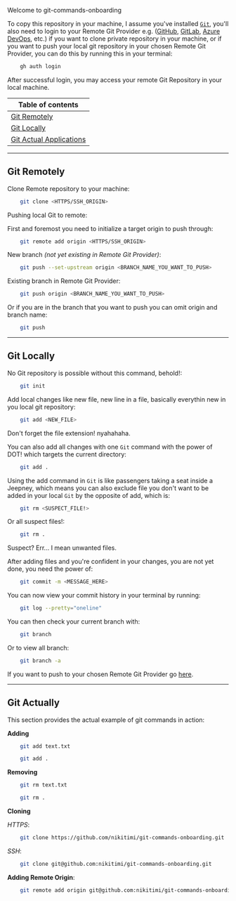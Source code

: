 Welcome to git-commands-onboarding

To copy this repository in your machine, I assume you've installed [`Git`](https://git-scm.com/downloads), you'll also need to login to your Remote Git Provider e.g. ([GitHub](https://github.com), [GitLab](https://gitlab.com/), [Azure DevOps](https://dev.azure.com/), etc.) if you want to clone private repository in your machine, or if you want to push your local git repository in your chosen Remote Git Provider, you can do this by running this in your terminal:

```bash
    gh auth login
```

After successful login, you may access your remote Git Repository in your local machine.

| Table of contents                        |
| ---------------------------------------- |
| [Git Remotely](#git-remotely)            |
| [Git Locally](#git-locally)              |
| [Git Actual Applications](#git-actually) |

---

## Git Remotely

Clone Remote repository to your machine:

```bash
    git clone <HTTPS/SSH_ORIGIN>
```

Pushing local Git to remote:

First and foremost you need to initialize a target origin to push through:

```bash
    git remote add origin <HTTPS/SSH_ORIGIN>
```

New branch _(not yet existing in Remote Git Provider)_:

```bash
    git push --set-upstream origin <BRANCH_NAME_YOU_WANT_TO_PUSH>
```

Existing branch in Remote Git Provider:

```bash
    git push origin <BRANCH_NAME_YOU_WANT_TO_PUSH>
```

Or if you are in the branch that you want to push you can omit origin and branch name:

```bash
    git push
```

---

## Git Locally

No Git repository is possible without this command, behold!:

```bash
    git init
```

Add local changes like new file, new line in a file, basically everythin new in you local git repository:

```bash
    git add <NEW_FILE>
```

Don't forget the file extension! nyahahaha.

You can also add all changes with one `Git` command with the power of DOT! which targets the current directory:

```bash
    git add .
```

Using the add command in `Git` is like passengers taking a seat inside a Jeepney, which means you can also exclude file you don't want to be added in your local `Git` by the opposite of add, which is:

```bash
    git rm <SUSPECT_FILE!>
```

Or all suspect files!:

```bash
    git rm .
```

Suspect? Err... I mean unwanted files.

After adding files and you're confident in your changes, you are not yet done, you need the power of:

```bash
    git commit -m <MESSAGE_HERE>
```

You can now view your commit history in your terminal by running:

```bash
    git log --pretty="oneline"
```

You can then check your current branch with:

```bash
    git branch
```

Or to view all branch:

```bash
    git branch -a
```

If you want to push to your chosen Remote Git Provider go [here](#git-remotely).

---

## Git Actually

This section provides the actual example of git commands in action:

**Adding**

```bash
    git add text.txt
```

```bash
    git add .
```

**Removing**

```bash
    git rm text.txt
```

```bash
    git rm .
```

**Cloning**

_HTTPS_:

```bash
    git clone https://github.com/nikitimi/git-commands-onboarding.git
```

_SSH_:

```bash
    git clone git@github.com:nikitimi/git-commands-onboarding.git
```

**Adding Remote Origin**:

```bash
    git remote add origin git@github.com:nikitimi/git-commands-onboarding.git
```
